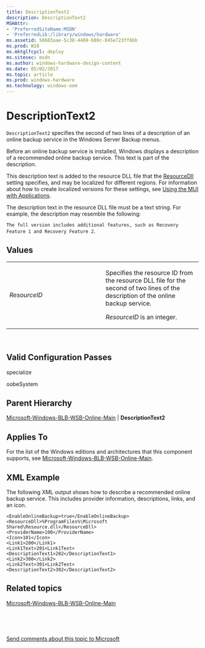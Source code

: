 ```yaml
---
title: DescriptionText2
description: DescriptionText2
MSHAttr:
- 'PreferredSiteName:MSDN'
- 'PreferredLib:/library/windows/hardware'
ms.assetid: 50683aae-5c38-4469-b80c-045e723ff6bb
ms.prod: W10
ms.mktglfcycl: deploy
ms.sitesec: msdn
ms.author: windows-hardware-design-content
ms.date: 05/02/2017
ms.topic: article
ms.prod: windows-hardware
ms.technology: windows-oem
---
```


# DescriptionText2


`DescriptionText2` specifies the second of two lines of a description of an online backup service in the Windows Server Backup menus.

Before an online backup service is installed, Windows displays a description of a recommended online backup service. This text is part of the description.

This description text is added to the resource DLL file that the [ResourceDll](microsoft-windows-blb-wsb-online-main-resourcedll.md) setting specifies, and may be localized for different regions. For information about how to create localized versions for these settings, see [Using the MUI with Applications](http://go.microsoft.com/fwlink/p/?linkid=247425).

The description text in the resource DLL file must be a text string. For example, the description may resemble the following:

`The full version includes additional features, such as Recovery Feature 1 and Recovery Feature 2`.

## Values


<table>
<colgroup>
<col width="50%" />
<col width="50%" />
</colgroup>
<tbody>
<tr class="odd">
<td><p><em>ResourceID</em></p></td>
<td><p>Specifies the resource ID from the resource DLL file for the second of two lines of the description of the online backup service.</p>
<p><em>ResourceID</em> is an integer.</p></td>
</tr>
</tbody>
</table>

 

## Valid Configuration Passes


specialize

oobeSystem

## Parent Hierarchy


[Microsoft-Windows-BLB-WSB-Online-Main](microsoft-windows-blb-wsb-online-main.md) | **DescriptionText2**

## Applies To


For the list of the Windows editions and architectures that this component supports, see [Microsoft-Windows-BLB-WSB-Online-Main](microsoft-windows-blb-wsb-online-main.md).

## XML Example


The following XML output shows how to describe a recommended online backup service. This includes provider information, descriptions, links, and an icon.

``` syntax
<EnableOnlineBackup>true</EnableOnlineBackup>
<ResourceDll>%ProgramFiles%\Microsoft Shared\Resource.dll</ResourceDll>
<ProviderName>100</ProviderName>
<Icon>101</Icon>
<Link1>200</Link1>
<Link1Text>201<Link1Text>
<DescriptionText1>202</DescriptionText1>
<Link2>300</Link2>
<Link2Text>301<Link2Text>
<DescriptionText2>302</DescriptionText2>
```

## Related topics


[Microsoft-Windows-BLB-WSB-Online-Main](microsoft-windows-blb-wsb-online-main.md)

 

 

[Send comments about this topic to Microsoft](mailto:wsddocfb@microsoft.com?subject=Documentation%20feedback%20%5Bp_unattend\p_unattend%5D:%20DescriptionText2%20%20RELEASE:%20%2810/3/2016%29&body=%0A%0APRIVACY%20STATEMENT%0A%0AWe%20use%20your%20feedback%20to%20improve%20the%20documentation.%20We%20don't%20use%20your%20email%20address%20for%20any%20other%20purpose,%20and%20we'll%20remove%20your%20email%20address%20from%20our%20system%20after%20the%20issue%20that%20you're%20reporting%20is%20fixed.%20While%20we're%20working%20to%20fix%20this%20issue,%20we%20might%20send%20you%20an%20email%20message%20to%20ask%20for%20more%20info.%20Later,%20we%20might%20also%20send%20you%20an%20email%20message%20to%20let%20you%20know%20that%20we've%20addressed%20your%20feedback.%0A%0AFor%20more%20info%20about%20Microsoft's%20privacy%20policy,%20see%20http://privacy.microsoft.com/default.aspx. "Send comments about this topic to Microsoft")





